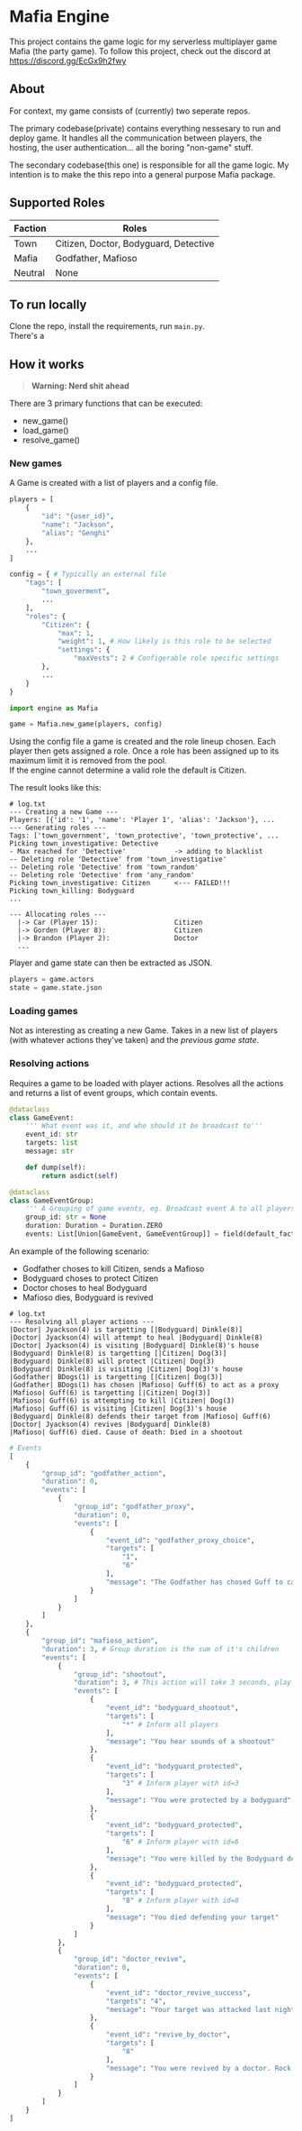 # Mafia Engine

This project contains the game logic for my serverless multiplayer game Mafia (the party game). To follow this project, check out the discord at <https://discord.gg/EcGx9h2fwy>

## About

For context, my game consists of (currently) two seperate repos.

The primary codebase(private) contains everything nessesary to run and deploy game. It handles all the communication between players, the hosting, the user authentication... all the boring "non-game" stuff.

The secondary codebase(this one) is responsible for all the game logic. My intention is to make the this repo into a general purpose Mafia package.

## Supported Roles

| Faction | Roles                                 |
| ------- | ------------------------------------- |
| Town    | Citizen, Doctor, Bodyguard, Detective |
| Mafia   | Godfather, Mafioso                    |
| Neutral | None                                  |

## To run locally
Clone the repo, install the requirements, run `main.py`.  
There's a 

## How it works

> **Warning: Nerd shit ahead**

There are 3 primary functions that can be executed:

- new_game()
- load_game()
- resolve_game()

### New games

A Game is created with a list of players and a config file.

```python
players = [
    {
        "id": "{user_id}",
        "name": "Jackson",
        "alias": "Genghi"
    },
    ...
]

config = { # Typically an external file
    "tags": [
        "town_goverment",
        ...
    ],
    "roles": {
        "Citizen": {
            "max": 1,
            "weight": 1, # How likely is this role to be selected
            "settings": {
                "maxVests": 2 # Configerable role specific settings
        },
        ...
    }
}

import engine as Mafia

game = Mafia.new_game(players, config)
```

Using the config file a game is created and the role lineup chosen. Each player then gets assigned a role. Once a role has been assigned up to its maximum limit it is removed from the pool.  
If the engine cannot determine a valid role the default is Citizen.

The result looks like this:

```
# log.txt
--- Creating a new Game ---
Players: [{'id': '1', 'name': 'Player 1', 'alias': 'Jackson'}, ...
--- Generating roles ---
Tags: ['town_government', 'town_protective', 'town_protective', ...
Picking town_investigative: Detective
- Max reached for 'Detective'            -> adding to blacklist
-- Deleting role 'Detective' from 'town_investigative'
-- Deleting role 'Detective' from 'town_random'
-- Deleting role 'Detective' from 'any_random'
Picking town_investigative: Citizen      <--- FAILED!!!
Picking town_killing: Bodyguard
...

--- Allocating roles ---
  |-> Car (Player 15):                   Citizen
  |-> Gorden (Player 8):                 Citizen
  |-> Brandon (Player 2):                Doctor
  ...
```

Player and game state can then be extracted as JSON.

```python
players = game.actors
state = game.state.json
```

### Loading games

Not as interesting as creating a new Game. Takes in a new list of players (with whatever actions they've taken) and the _previous game state_.

### Resolving actions

Requires a game to be loaded with player actions. Resolves all the actions and returns a list of event groups, which contain events.

```py
@dataclass
class GameEvent:
    ''' What event was it, and who should it be broadcast to'''
    event_id: str
    targets: list
    message: str

    def dump(self):
        return asdict(self)

@dataclass
class GameEventGroup:
    ''' A Grouping of game events, eg. Broadcast event A to all players, and event B to select players'''
    group_id: str = None
    duration: Duration = Duration.ZERO
    events: List[Union[GameEvent, GameEventGroup]] = field(default_factory=list)
```

An example of the following scenario:

- Godfather choses to kill Citizen, sends a Mafioso
- Bodyguard choses to protect Citizen
- Doctor choses to heal Bodyguard
- Mafioso dies, Bodyguard is revived

```shell
# log.txt
--- Resolving all player actions ---
|Doctor| Jyackson(4) is targetting [|Bodyguard| Dinkle(8)]
|Doctor| Jyackson(4) will attempt to heal |Bodyguard| Dinkle(8)
|Doctor| Jyackson(4) is visiting |Bodyguard| Dinkle(8)'s house
|Bodyguard| Dinkle(8) is targetting [|Citizen| Dog(3)]
|Bodyguard| Dinkle(8) will protect |Citizen| Dog(3)
|Bodyguard| Dinkle(8) is visiting |Citizen| Dog(3)'s house
|Godfather| BDogs(1) is targetting [|Citizen| Dog(3)]
|Godfather| BDogs(1) has chosen |Mafioso| Guff(6) to act as a proxy
|Mafioso| Guff(6) is targetting [|Citizen| Dog(3)]
|Mafioso| Guff(6) is attempting to kill |Citizen| Dog(3)
|Mafioso| Guff(6) is visiting |Citizen| Dog(3)'s house
|Bodyguard| Dinkle(8) defends their target from |Mafioso| Guff(6)
|Doctor| Jyackson(4) revives |Bodyguard| Dinkle(8)
|Mafioso| Guff(6) died. Cause of death: Died in a shootout
```

```python
# Events
[
    {
        "group_id": "godfather_action",
        "duration": 0,
        "events": [
            {
                "group_id": "godfather_proxy",
                "duration": 0,
                "events": [
                    {
                        "event_id": "godfather_proxy_choice",
                        "targets": [
                            "1",
                            "6"
                        ],
                        "message": "The Godfather has chosed Guff to carry out the hit"
                    }
                ]
            }
        ]
    },
    {
        "group_id": "mafioso_action",
        "duration": 3, # Group duration is the sum of it's children
        "events": [
            {
                "group_id": "shootout",
                "duration": 3, # This action will take 3 seconds, play a sound file for that long...
                "events": [
                    {
                        "event_id": "bodyguard_shootout",
                        "targets": [
                            "*" # Inform all players
                        ],
                        "message": "You hear sounds of a shootout"
                    },
                    {
                        "event_id": "bodyguard_protected",
                        "targets": [
                            "3" # Inform player with id=3
                        ],
                        "message": "You were protected by a bodyguard"
                    },
                    {
                        "event_id": "bodyguard_protected",
                        "targets": [
                            "6" # Inform player with id=6
                        ],
                        "message": "You were killed by the Bodyguard defending your target"
                    },
                    {
                        "event_id": "bodyguard_protected",
                        "targets": [
                            "8" # Inform player with id=8
                        ],
                        "message": "You died defending your target"
                    }
                ]
            },
            {
                "group_id": "doctor_revive",
                "duration": 0,
                "events": [
                    {
                        "event_id": "doctor_revive_success",
                        "targets": "4",
                        "message": "Your target was attacked last night, but you successfully revived them"
                    },
                    {
                        "event_id": "revive_by_doctor",
                        "targets": [
                            "8"
                        ],
                        "message": "You were revived by a doctor. Rock on"
                    }
                ]
            }
        ]
    }
]
```
